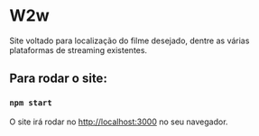 # W2w

Site voltado para localização do filme desejado, dentre as várias plataformas de streaming existentes.

## Para rodar o site:

### `npm start`

O site irá rodar no [http://localhost:3000](http://localhost:3000) no seu navegador.